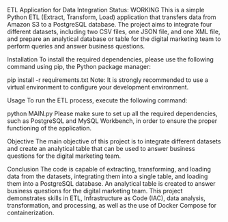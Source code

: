 ETL Application for Data Integration
Status: WORKING
This is a simple Python ETL (Extract, Transform, Load) application that transfers data from Amazon S3 to a PostgreSQL database. The project aims to integrate four different datasets, including two CSV files, one JSON file, and one XML file, and prepare an analytical database or table for the digital marketing team to perform queries and answer business questions.

Installation
To install the required dependencies, please use the following command using pip, the Python package manager:

pip install -r requirements.txt
Note: It is strongly recommended to use a virtual environment to configure your development environment.

Usage
To run the ETL process, execute the following command:

python MAIN.py
Please make sure to set up all the required dependencies, such as PostgreSQL and MySQL Workbench, in order to ensure the proper functioning of the application.

Objective
The main objective of this project is to integrate different datasets and create an analytical table that can be used to answer business questions for the digital marketing team.

Conclusion
The code is capable of extracting, transforming, and loading data from the datasets, integrating them into a single table, and loading them into a PostgreSQL database. An analytical table is created to answer business questions for the digital marketing team. This project demonstrates skills in ETL, Infrastructure as Code (IAC), data analysis, transformation, and processing, as well as the use of Docker Compose for containerization.
